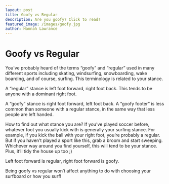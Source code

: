 ```yaml
---
layout: post
title: Goofy vs Regular
description: Are you goofy? Click to read!
featured_image: /images/goofy.jpg
author: Hannah Lawrance
---
```

<!-- hash = heading -->

# Goofy vs Regular

You’ve probably heard of the terms “goofy” and “regular” used in many different sports including skating, windsurfing, snowboarding, wake boarding, and of course, surfing. This terminology is related to your stance.

A “regular” stance is left foot forward, right foot back. This tends to be anyone with a dominant right foot.

A “goofy” stance is right foot forward, left foot back. A “goofy footer” is less common than someone with a regular stance, in the same way that less people are left handed.

How to find out what stance you are?
If you’ve played soccer before, whatever foot you usually kick with is generally your surfing stance. For example, if you kick the ball with your right foot, you’re probably a regular. But if you haven’t played a sport like this, grab a broom and start sweeping. Whichever way around you find yourself, this will tend to be your stance. Plus, it’ll tidy the house up too ;)

Left foot forward is regular, right foot forward is goofy.

Being goofy vs regular won’t affect anything to do with choosing your surfboard or how you surf!
